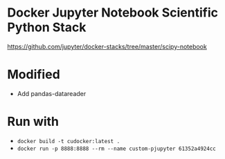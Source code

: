 # Docker Jupyter Notebook Scientific Python Stack

https://github.com/jupyter/docker-stacks/tree/master/scipy-notebook

# Modified

- Add pandas-datareader

# Run with

- ``docker build -t cudocker:latest .``
- ``docker run -p 8888:8888 --rm --name custom-pjupyter 61352a4924cc``
